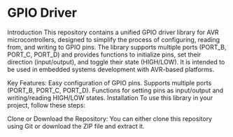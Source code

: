 GPIO Driver
================================

Introduction
This repository contains a unified GPIO driver library for AVR microcontrollers, designed to simplify the process of configuring, reading from, and writing to GPIO pins. The library supports multiple ports (PORT_B, PORT_C, PORT_D) and provides functions to initialize pins, set their direction (input/output), and toggle their state (HIGH/LOW). It is intended to be used in embedded systems development with AVR-based platforms.

Key Features:
Easy configuration of GPIO pins.
Supports multiple ports (PORT_B, PORT_C, PORT_D).
Functions for setting pins as input/output and writing/reading HIGH/LOW states.
Installation
To use this library in your project, follow these steps:

Clone or Download the Repository: You can either clone this repository using Git or download the ZIP file and extract it.

